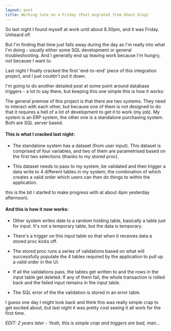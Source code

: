 ```yaml
---
layout: post
title: Working late on a Friday (Post migrated from Ghost blog)
---
```


So last night I found myself at work until about 8.30pm, and it was Friday. Unheard of!

But I'm finding that time just falls away during the day as I'm really into what I'm doing - usually either some SQL development or general troubleshooting. And I generally end up leaving work because I'm hungry, not because I want to.

Last night I finally cracked the first 'end-to-end' piece of this integration project, and I just couldn't put it down.

I'm going to do another detailed post at some point around database triggers - a lot to say there, but keeping this one simple this is how it works:

The general premise of this project is that there are two systems. They need to interact with each other, but because one of them is not designed to do that it requires a hell of a lot of development to get it to work (my job). My system is an ERP system, the other one is a standalone purchasing system. Both are SQL server based.


#### This is what I cracked last night:

* The standalone system has a dataset (from user input). This dataset is comprised of four variables, and two of them are parametrised based on the first two selections (thanks to my stored proc).

* This dataset needs to pass to my system, be validated and then trigger a data write to 4 different tables in my system; the combination of which creates a valid order which users can then do things to within the application.

this is the bit I started to make progress with at about 4pm yesterday afternoon).


#### And this is how it now works:

* Other system writes date to a random holding table, basically a table just for input. It's not a temporary table, but the data is temporary.

* There's a trigger on this input table so that when it receives data a stored proc kicks off.

* The stored proc runs a series of validations based on what will successfully populate the 4 tables required by the application to pull up a valid order in the UI.

* If all the validations pass, the tables get written to and the rows in the input table get deleted. If any of them fail, the whole transaction is rolled back and the failed input remains in the input table.

* The SQL error of the the validation is stored in an error table.

I guess one day I might look back and think this was really simple crap to get excited about, but last night it was pretty cool seeing it all work for the first time.

_EDIT: 2 years later - Yeah, this is simple crap and triggers are bad, man..._
